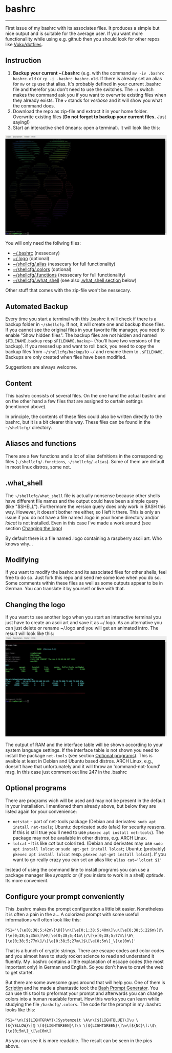 # bashrc
--------------------------------------------------------------------------------------------------------------------------
First issue of my bashrc with its associates files. It produces a simple but nice output and is suitable for the average user. If you want more functionallity while using e.g. github then you should look for other repos like [Voku/dotfiles](https://github.com/voku/dotfiles).

## Instruction
1. **Backup your current ~/.bashrc** (e.g. with the command `mv -iv .bashrc bashrc.old` or `cp -i .bashrc bashrc.old`. If there is already set an alias for `mv` or `cp` use that alias. It's probably defined in your current .bashrc file and therefor you don't need to use the switches. The `-i` switch makes the command ask you if you want to overwrite existing files when they already exists. The `v` stands for *verbose* and it will show you what the command does.
2. Download the repo as zip-file and extract it in your home folder. Overwrite existing files (**Do not forget to backup your current files.** Just saying!)
3. Start an interactive shell (means: open a terminal). It will look like this:

![terminal.jpg](terminal_logo.jpg)

You will only need the follwing files:
+ [~/.bashrc](/main/.bashrc) (nessecary)
+ [~/.logo](https://github.com/TomfromBerlin/bashrc/blob/main/.logo) (optional)
+ [~/shellcfg/.alias](https://github.com/TomfromBerlin/bashrc/blob/main/shellcfg/.alias) (nessecary for full functionality)
+ [~/shellcfg/.colors](https://github.com/TomfromBerlin/bashrc/blob/main/shellcfg/.colors) (optional)
+ [~/shellcfg/.functions](https://github.com/TomfromBerlin/bashrc/blob/main/shellcfg/.functions) (nessecary for full functionality)
+ [~/shellcfg/.what_shell](https://github.com/TomfromBerlin/bashrc/blob/main/shellcfg/.what_shell) (see also [.what_shell section](/README.md#what_shell) below)

Other stuff that comes with the zip-file won't be nessecary.

## Automated Backup
Every time you start a terminal with this .bashrc it will check if there is a backup folder in `~/shellcfg`. If not, it will create one and backup those files. If you cannot see the original files in your favorite file manager, you need to enable "Show hidden files". The backup files are not hidden and named `$FILENAME.backup` resp `$FILENAME.backup~` (You'll have two versions of the backup). If you messed up and want to roll back, you need to copy the backup files from `~/shellcfg/backup/`to `~/` and rename them to `.$FILENAME`. Backups are only created when files have been modified.

Suggestions are always welcome.

## Content
This bashrc consists of several files. On the one hand the actual bashrc and on the other hand a few files that are assigned to certain settings (mentioned above).

In principle, the contents of these files could also be written directly to the bashrc, but it is a bit clearer this way. These files can be found in the `~/shellcfg/` directory.

## Aliases and functions
There are a few functions and a lot of alias defnitions in the corresponding files (`~/shellcfg/.functions`, `~/shellcfg/.alias`). Some of them are default in most linux distros, some not.

## .what_shell
The `~/shellcfg/what_shell` file is actually nonsense because other shells have different file names and the output could have been a simple query (like "$SHELL"). Furthermore the version query does only work in BASH this way. However, it doesn't bother me either, so I left it there. This is only an issue if you do not have a file named .logo in your home directory and/or *lolcat* is not installed. Even in this case I've made a work around (see section [Changing the logo](/README.md#changing-the-logo))

By default there is a file named .logo containing a raspberry ascii art. Who knows why...

## Modifying
If you want to modify the bashrc and its associated files for other shells, feel free to do so. Just fork this repo and send me some love when you do so.
Some comments within these files as well as some outputs appear to be in German. You can translate it by yourself or live with that.

## Changing the logo
If you want to see another logo when you start an interactive terminal you just have to create an ascii art and save it as ~/.logo. As an alternative you can just delete or rename ~/.logo and you will get an animated intro. The result will look like this:
![terminal.jpg](terminal_intro.jpg)

The output of RAM and the interface table will be shown according to your system language settings. If the interface table is not shown you need to install the package `net-tools` (see section [Optional programs](/README.md#optional-programs)). This is avaible at least in Debian and Ubuntu based distros. ARCH Linux, e.g., doesn't have that unfortunately and it will throw an 'command-not-found' msg. In this case just comment out line 247 in the .bashrc

## Optional programs
There are programs wich will be used and may not be present in the default in your installation. I mentioned them already above, but below they are listed again for your convenience:
+ `netstat` - part of net-tools package (Debian and derivates: `sudo apt install net-tools`; Ubuntu: depricated sudo (afak) for security reasons. If this is still true you'll need to use `pkexec apt install net-tools`). The package may not be available in other distros, e.g. ARCH Linux.
+ `lolcat` - It is like *cat* but colorized. (Debian and derivates may use `sudo apt install lolcat` or `sudo apt-get install lolcat`; Ubuntu: (probably) `pkexec apt install lolcat` resp. `pkexec apt-get install lolcat`). If you want to go really crazy you can set an alias like `alias cat='lolcat $1'`

Instead of using the command line to install programs you can use a package manager like *synaptic* or (if you insists to work in a shell) *aptitude*. Its more convenient.

## Configure your prompt conveniently
This .bashrc makes the prompt configuration a little bit easier. Nonetheless it is often a pain in the a...
A colorized prompt with some usefull informations will often look like this:

`PS1='\[\e[0;38;5;42m\]\D{}\n\[\e[0;1;38;5;40m\]\u\[\e[0;38;5;226m\]@\[\e[0;38;5;35m\]\H\[\e[0;38;5;41m\]/\[\e[0;38;5;77m\]\W\[\e[0;38;5;77m\]/\[\e[0;38;5;27m\]$\[\e[0;5m\]_\[\e[0m\]'`

That is a bunch of cryptic strings. There are escape codes and color codes and you almost have to study rocket science to read and understand it fluently. My .bashrc contains a little explanation of escape codes (the most important only) in German und English. So you don't have to crawl the web to get startet.

But there are some awesome guys around that will help you. One of them is [Scriptim](]https://github.com/Scriptim/) and he made a phantastic tool: the [Bash Prompt Generator](https://github.com/Scriptim/bash-prompt-generator). You can use this tool to preformat your prompt and afterwards you can change colors into a human readable format. How this works you can learn while studying the file `/bashcfg/.colors`. The code for the prompt in my .bashrc looks like this:

`PS1="\n\[${LIGHTGRAY}\]Systemzeit \A\n\[${LIGHTBLUE}\]\u \[${YELLOW}\]@ \[${LIGHTGREEN}\]\h \[${LIGHTGREEN}\]\w\[${NC}\]:\$\[\e[0;5m\]_\[\e[0m\]`

As you can see it is more readable. The result can be seen in the pics above.
